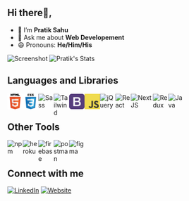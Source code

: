 ## Hi there👋,

- 🔭 I’m **Pratik Sahu**
- 💬 Ask me about **Web Developement**
- 😄 Pronouns: **He/Him/His**

![Screenshot](https://user-images.githubusercontent.com/80754608/141975864-9426bedf-95d4-4656-9d2b-2e8327bbcd7e.png)
![Pratik's Stats](https://github-readme-stats.vercel.app/api?username=sahupratik30&theme=tokyonight&show_icons=true)

## Languages and Libraries
<img align="left" alt="HTML5" width="35px" src="https://raw.githubusercontent.com/github/explore/80688e429a7d4ef2fca1e82350fe8e3517d3494d/topics/html/html.png" />
<img align="left" alt="CSS3" width="35px" src="https://raw.githubusercontent.com/github/explore/80688e429a7d4ef2fca1e82350fe8e3517d3494d/topics/css/css.png" />
<img align="left" alt="Sass" width="35px" src="https://www.vectorlogo.zone/logos/sass-lang/sass-lang-icon.svg" />
<img align="left" alt="Tailwind" width="35px" src="https://www.vectorlogo.zone/logos/tailwindcss/tailwindcss-icon.svg" />
<img align="left" alt="Bootstrap" width="35px" src="https://raw.githubusercontent.com/github/explore/80688e429a7d4ef2fca1e82350fe8e3517d3494d/topics/bootstrap/bootstrap.png" />
<img align="left" alt="JS" width="35px" src="https://raw.githubusercontent.com/github/explore/80688e429a7d4ef2fca1e82350fe8e3517d3494d/topics/javascript/javascript.png" />
<img align="left" alt="jQuery" width="35px" src="https://www.vectorlogo.zone/logos/jquery/jquery-icon.svg" />
<img align="left" alt="React" width="35px" src="https://www.vectorlogo.zone/logos/reactjs/reactjs-icon.svg" />
<img align="left" alt="NextJS" width="50px" src="https://iconape.com/wp-content/png_logo_vector/next-js-logo.png" />
<img align="left" alt="Redux" width="35px" src="https://cdn.freebiesupply.com/logos/large/2x/redux-logo-svg-vector.svg" />
<img align="left" alt="Java" width="35px" src="https://www.vectorlogo.zone/logos/java/java-icon.svg" />
<br />
<br />

## Other Tools
<img align="left" alt="npm" width="35px" src="https://www.vectorlogo.zone/logos/npmjs/npmjs-icon.svg" />
<img align="left" alt="heroku" width="35px" src="https://www.vectorlogo.zone/logos/heroku/heroku-icon.svg" />
<img align="left" alt="firebase" width="35px" src="https://www.vectorlogo.zone/logos/firebase/firebase-icon.svg" />
<img align="left" alt="postman" width="35px" src="https://www.vectorlogo.zone/logos/getpostman/getpostman-icon.svg" />
<img align="left" alt="figma" width="35px" src="https://www.vectorlogo.zone/logos/figma/figma-icon.svg" />
<br />
<br />

## Connect with me
<a href="https://www.linkedin.com/in/pratiksahu01/"><img src="https://img.shields.io/badge/linkedin-%230077B5.svg?&style=for-the-badge&logo=linkedin&logoColor=white" alt="LinkedIn" /></a>
<a href="https://pratiksahu.netlify.app/"><img src="https://img.shields.io/badge/website-000000?style=for-the-badge&logo=About.me&logoColor=white" alt="Website" /></a>
